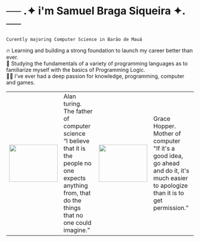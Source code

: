 # ── .✦ i'm Samuel Braga Siqueira ✦. ── 

`Curently majoring Computer Science in Barão de Mauá`

🔥 Learning and building a strong foundation to launch my career better than ever.<br>
🧠 Studying the fundamentals of a variety of programming languages as to familiarize myself with the basics of Programming Logic.<br>
🧑‍💻 I've ever had a deep passion for knowledge, programming, computer and games. <br>


<div aligh="center">
  <table>
    <tr>
      <td>
        <img  height="100" width="130" src="https://s2.glbimg.com/0RxBcYVQ59mc2Z6rYRwrjVoPMTI=/e.glbimg.com/og/ed/f/original/2015/02/10/041_aa350337.jpg">
      </td>
      <td>
        Alan turing.<br>
        The father of computer science<br>
        “I believe that it is the people no one expects anything from, that do the things that no one could imagine.”
      </td>
      <td>
        <img  height="100" width="130" src="https://blogdaengenharia.com/wp-content/uploads/grace-hopper-blog-da-engenharia-4.jpg">
      </td>
      <td>
        Grace Hopper.<br>
        Mother of computer<br>
        "If it's a good idea, go ahead and do it, it's much easier to apologize than it is to get permission.”
      </td>
    </tr>
  </table>
</div>
